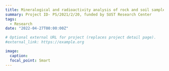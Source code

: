```yaml
---
title: Mineralogical and radioactivity analysis of rock and soil samples of the northern part of Sylhet district
summary: Project ID- PS/2021/2/20, funded by SUST Research Center
tags:
  - Research
date: "2022-04-27T00:00:00Z"

# Optional external URL for project (replaces project detail page).
#external_link: https://example.org

image:
  caption: 
  focal_point: Smart
---
```

